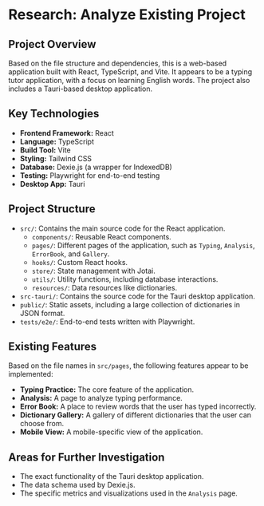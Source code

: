 # Research: Analyze Existing Project

## Project Overview

Based on the file structure and dependencies, this is a web-based application built with React, TypeScript, and Vite. It appears to be a typing tutor application, with a focus on learning English words. The project also includes a Tauri-based desktop application.

## Key Technologies

- **Frontend Framework:** React
- **Language:** TypeScript
- **Build Tool:** Vite
- **Styling:** Tailwind CSS
- **Database:** Dexie.js (a wrapper for IndexedDB)
- **Testing:** Playwright for end-to-end testing
- **Desktop App:** Tauri

## Project Structure

- `src/`: Contains the main source code for the React application.
  - `components/`: Reusable React components.
  - `pages/`: Different pages of the application, such as `Typing`, `Analysis`, `ErrorBook`, and `Gallery`.
  - `hooks/`: Custom React hooks.
  - `store/`: State management with Jotai.
  - `utils/`: Utility functions, including database interactions.
  - `resources/`: Data resources like dictionaries.
- `src-tauri/`: Contains the source code for the Tauri desktop application.
- `public/`: Static assets, including a large collection of dictionaries in JSON format.
- `tests/e2e/`: End-to-end tests written with Playwright.

## Existing Features

Based on the file names in `src/pages`, the following features appear to be implemented:

- **Typing Practice:** The core feature of the application.
- **Analysis:** A page to analyze typing performance.
- **Error Book:** A place to review words that the user has typed incorrectly.
- **Dictionary Gallery:** A gallery of different dictionaries that the user can choose from.
- **Mobile View:** A mobile-specific view of the application.

## Areas for Further Investigation

- The exact functionality of the Tauri desktop application.
- The data schema used by Dexie.js.
- The specific metrics and visualizations used in the `Analysis` page.
